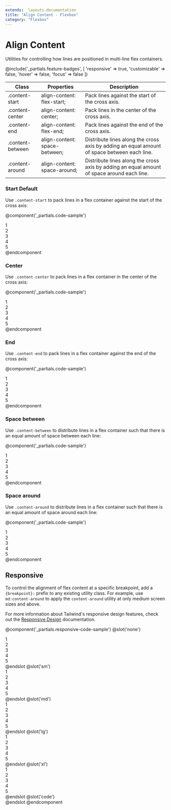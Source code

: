 ```yaml
---
extends: _layouts.documentation
title: "Align Content - Flexbox"
category: "Flexbox"
---
```


# Align Content

<div class="text-xl text-slate-light mb-4">
    Utilities for controlling how lines are positioned in multi-line flex containers.
</div>

@include('_partials.feature-badges', [
    'responsive' => true,
    'customizable' => false,
    'hover' => false,
    'focus' => false
])

<div class="border-t border-grey-lighter">
    <table class="w-full text-left" style="border-collapse: collapse;">
        <colgroup>
          <col class="w-1/5">
          <col class="w-1/3">
          <col>
        </colgroup>
        <thead>
          <tr>
              <th class="text-sm font-semibold text-grey-darker p-2 bg-grey-lightest">Class</th>
              <th class="text-sm font-semibold text-grey-darker p-2 bg-grey-lightest">Properties</th>
              <th class="text-sm font-semibold text-grey-darker p-2 bg-grey-lightest">Description</th>
          </tr>
        </thead>
        <tbody class="align-baseline">
            <tr>
                <td class="p-2 border-t border-smoke font-mono text-xs text-purple-dark">.content-start</td>
                <td class="p-2 border-t border-smoke font-mono text-xs text-blue-dark">align-content: flex-start;</td>
                <td class="p-2 border-t border-smoke text-sm text-grey-darker">Pack lines against the start of the cross axis.</td>
            </tr>
            <tr>
                <td class="p-2 border-t border-smoke-light font-mono text-xs text-purple-dark">.content-center</td>
                <td class="p-2 border-t border-smoke-light font-mono text-xs text-blue-dark">align-content: center;</td>
                <td class="p-2 border-t border-smoke-light text-sm text-grey-darker">Pack lines in the center of the cross axis.</td>
            </tr>
            <tr>
                <td class="p-2 border-t border-smoke-light font-mono text-xs text-purple-dark">.content-end</td>
                <td class="p-2 border-t border-smoke-light font-mono text-xs text-blue-dark">align-content: flex-end;</td>
                <td class="p-2 border-t border-smoke-light text-sm text-grey-darker">Pack lines against the end of the cross axis.</td>
            </tr>
            <tr>
                <td class="p-2 border-t border-smoke-light font-mono text-xs text-purple-dark">.content-between</td>
                <td class="p-2 border-t border-smoke-light font-mono text-xs text-blue-dark">align-content: space-between;</td>
                <td class="p-2 border-t border-smoke-light text-sm text-grey-darker">Distribute lines along the cross axis by adding an equal amount of space between each line.</td>
            </tr>
            <tr>
                <td class="p-2 border-t border-smoke-light font-mono text-xs text-purple-dark">.content-around</td>
                <td class="p-2 border-t border-smoke-light font-mono text-xs text-blue-dark">align-content: space-around;</td>
                <td class="p-2 border-t border-smoke-light text-sm text-grey-darker">Distribute lines along the cross axis by adding an equal amount of space around each line.</td>
            </tr>
        </tbody>
    </table>
</div>

### Start <span class="ml-2 font-semibold text-slate-light text-sm uppercase tracking-wide">Default</span>

Use `.content-start` to pack lines in a flex container against the start of the cross axis:

@component('_partials.code-sample')
<div class="flex content-start flex-wrap bg-smoke-light h-48">
    <div class="w-1/3 p-2">
        <div class="text-slate text-center bg-smoke p-2">1</div>
    </div>
    <div class="w-1/3 p-2">
        <div class="text-slate text-center bg-smoke p-2">2</div>
    </div>
    <div class="w-1/3 p-2">
        <div class="text-slate text-center bg-smoke p-2">3</div>
    </div>
    <div class="w-1/3 p-2">
        <div class="text-slate text-center bg-smoke p-2">4</div>
    </div>
    <div class="w-1/3 p-2">
        <div class="text-slate text-center bg-smoke p-2">5</div>
    </div>
</div>
@endcomponent

### Center

Use `.content-center` to pack lines in a flex container in the center of the cross axis:

@component('_partials.code-sample')
<div class="flex content-center flex-wrap bg-smoke-light h-48">
    <div class="w-1/3 p-2">
        <div class="text-slate text-center bg-smoke p-2">1</div>
    </div>
    <div class="w-1/3 p-2">
        <div class="text-slate text-center bg-smoke p-2">2</div>
    </div>
    <div class="w-1/3 p-2">
        <div class="text-slate text-center bg-smoke p-2">3</div>
    </div>
    <div class="w-1/3 p-2">
        <div class="text-slate text-center bg-smoke p-2">4</div>
    </div>
    <div class="w-1/3 p-2">
        <div class="text-slate text-center bg-smoke p-2">5</div>
    </div>
</div>
@endcomponent

### End

Use `.content-end` to pack lines in a flex container against the end of the cross axis:

@component('_partials.code-sample')
<div class="flex content-end flex-wrap bg-smoke-light h-48">
    <div class="w-1/3 p-2">
        <div class="text-slate text-center bg-smoke p-2">1</div>
    </div>
    <div class="w-1/3 p-2">
        <div class="text-slate text-center bg-smoke p-2">2</div>
    </div>
    <div class="w-1/3 p-2">
        <div class="text-slate text-center bg-smoke p-2">3</div>
    </div>
    <div class="w-1/3 p-2">
        <div class="text-slate text-center bg-smoke p-2">4</div>
    </div>
    <div class="w-1/3 p-2">
        <div class="text-slate text-center bg-smoke p-2">5</div>
    </div>
</div>
@endcomponent

### Space between

Use `.content-between` to distribute lines in a flex container such that there is an equal amount of space between each line:

@component('_partials.code-sample')
<div class="flex content-between flex-wrap bg-smoke-light h-48">
    <div class="w-1/3 p-2">
        <div class="text-slate text-center bg-smoke p-2">1</div>
    </div>
    <div class="w-1/3 p-2">
        <div class="text-slate text-center bg-smoke p-2">2</div>
    </div>
    <div class="w-1/3 p-2">
        <div class="text-slate text-center bg-smoke p-2">3</div>
    </div>
    <div class="w-1/3 p-2">
        <div class="text-slate text-center bg-smoke p-2">4</div>
    </div>
    <div class="w-1/3 p-2">
        <div class="text-slate text-center bg-smoke p-2">5</div>
    </div>
</div>
@endcomponent

### Space around

Use `.content-around` to distribute lines in a flex container such that there is an equal amount of space around each line:

@component('_partials.code-sample')
<div class="flex content-around flex-wrap bg-smoke-light h-48">
    <div class="w-1/3 p-2">
        <div class="text-slate text-center bg-smoke p-2">1</div>
    </div>
    <div class="w-1/3 p-2">
        <div class="text-slate text-center bg-smoke p-2">2</div>
    </div>
    <div class="w-1/3 p-2">
        <div class="text-slate text-center bg-smoke p-2">3</div>
    </div>
    <div class="w-1/3 p-2">
        <div class="text-slate text-center bg-smoke p-2">4</div>
    </div>
    <div class="w-1/3 p-2">
        <div class="text-slate text-center bg-smoke p-2">5</div>
    </div>
</div>
@endcomponent


## Responsive

To control the alignment of flex content at a specific breakpoint, add a `{breakpoint}:` prefix to any existing utility class. For example, use `md:content-around` to apply the `content-around` utility at only medium screen sizes and above.

For more information about Tailwind's responsive design features, check out the [Responsive Design](/docs/responsive-design) documentation.

@component('_partials.responsive-code-sample')
@slot('none')
<div class="flex content-start flex-wrap bg-smoke-light h-48">
    <div class="w-1/3 p-2">
        <div class="text-slate text-center bg-smoke p-2">1</div>
    </div>
    <div class="w-1/3 p-2">
        <div class="text-slate text-center bg-smoke p-2">2</div>
    </div>
    <div class="w-1/3 p-2">
        <div class="text-slate text-center bg-smoke p-2">3</div>
    </div>
    <div class="w-1/3 p-2">
        <div class="text-slate text-center bg-smoke p-2">4</div>
    </div>
    <div class="w-1/3 p-2">
        <div class="text-slate text-center bg-smoke p-2">5</div>
    </div>
</div>
@endslot
@slot('sm')
<div class="flex content-end flex-wrap bg-smoke-light h-48">
    <div class="w-1/3 p-2">
        <div class="text-slate text-center bg-smoke p-2">1</div>
    </div>
    <div class="w-1/3 p-2">
        <div class="text-slate text-center bg-smoke p-2">2</div>
    </div>
    <div class="w-1/3 p-2">
        <div class="text-slate text-center bg-smoke p-2">3</div>
    </div>
    <div class="w-1/3 p-2">
        <div class="text-slate text-center bg-smoke p-2">4</div>
    </div>
    <div class="w-1/3 p-2">
        <div class="text-slate text-center bg-smoke p-2">5</div>
    </div>
</div>
@endslot
@slot('md')
<div class="flex content-center flex-wrap bg-smoke-light h-48">
    <div class="w-1/3 p-2">
        <div class="text-slate text-center bg-smoke p-2">1</div>
    </div>
    <div class="w-1/3 p-2">
        <div class="text-slate text-center bg-smoke p-2">2</div>
    </div>
    <div class="w-1/3 p-2">
        <div class="text-slate text-center bg-smoke p-2">3</div>
    </div>
    <div class="w-1/3 p-2">
        <div class="text-slate text-center bg-smoke p-2">4</div>
    </div>
    <div class="w-1/3 p-2">
        <div class="text-slate text-center bg-smoke p-2">5</div>
    </div>
</div>
@endslot
@slot('lg')
<div class="flex content-between flex-wrap bg-smoke-light h-48">
    <div class="w-1/3 p-2">
        <div class="text-slate text-center bg-smoke p-2">1</div>
    </div>
    <div class="w-1/3 p-2">
        <div class="text-slate text-center bg-smoke p-2">2</div>
    </div>
    <div class="w-1/3 p-2">
        <div class="text-slate text-center bg-smoke p-2">3</div>
    </div>
    <div class="w-1/3 p-2">
        <div class="text-slate text-center bg-smoke p-2">4</div>
    </div>
    <div class="w-1/3 p-2">
        <div class="text-slate text-center bg-smoke p-2">5</div>
    </div>
</div>
@endslot
@slot('xl')
<div class="flex content-around flex-wrap bg-smoke-light h-48">
    <div class="w-1/3 p-2">
        <div class="text-slate text-center bg-smoke p-2">1</div>
    </div>
    <div class="w-1/3 p-2">
        <div class="text-slate text-center bg-smoke p-2">2</div>
    </div>
    <div class="w-1/3 p-2">
        <div class="text-slate text-center bg-smoke p-2">3</div>
    </div>
    <div class="w-1/3 p-2">
        <div class="text-slate text-center bg-smoke p-2">4</div>
    </div>
    <div class="w-1/3 p-2">
        <div class="text-slate text-center bg-smoke p-2">5</div>
    </div>
</div>
@endslot
@slot('code')
<div class="none:content-start sm:content-end md:content-center lg:content-between xl:content-around ...">
    <!-- ... -->
</div>
@endslot
@endcomponent
